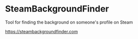 # SteamBackgroundFinder
Tool for finding the background on someone's profile on Steam

https://steambackgroundfinder.com
